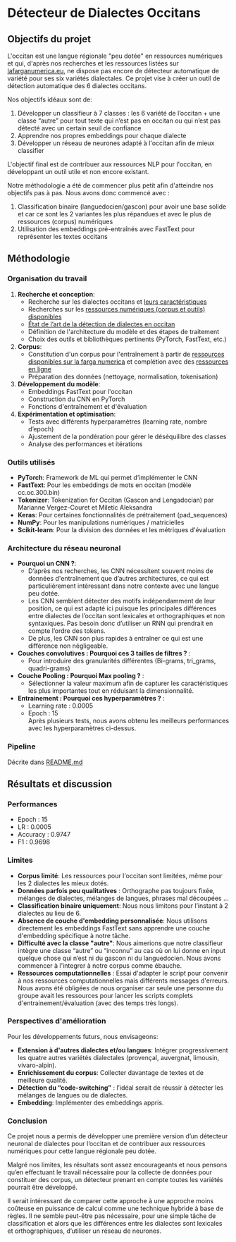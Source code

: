 # Détecteur de Dialectes Occitans

## Objectifs du projet

L'occitan est une langue régionale "peu dotée" en ressources numériques et qui, d'après nos recherches et les ressources listées sur [lafarganumerica.eu](https://lafarganumerica.eu/etat-des-lieux/les-grands-domaines/215-detection-de-langue-et-de-variete), ne dispose pas encore de détecteur automatique de variété pour ses six variétés dialectales. Ce projet vise à créer un outil de détection automatique des 6 dialectes occitans.


Nos objectifs idéaux sont de:
1. Développer un classifieur à 7 classes : les 6 variété de l’occitan + une classe “autre” pour tout texte qui n’est pas en occitan ou qui n’est pas détecté avec un certain seuil de confiance
2. Apprendre nos propres embeddings pour chaque dialecte
3. Développer un réseau de neurones adapté à l'occitan afin de mieux classifier 


L'objectif final est de contribuer aux ressources NLP pour l'occitan, en développant un outil utile et non encore existant.


Notre méthodologie a été de commencer plus petit afin d'atteindre nos objectifs pas à pas.
Nous avons donc commencé avec :
1. Classification binaire (languedocien/gascon) pour avoir une base solide et car ce sont les 2 variantes les plus répandues et avec le plus de ressources (corpus) numériques
2. Utilisation des embeddings pré-entraînés avec FastText pour représenter les textes occitans


## Méthodologie

### Organisation du travail

1. **Recherche et conception**:
   - Recherche sur les dialectes occitans et [leurs caractéristiques](https://webetab.ac-bordeaux.fr/Primaire/64/oloron/themes/file/occitan/Cartes/carte_variantes_c.pdf)
   - Recherches sur les [ressources numériques (corpus et outils) disponibles](https://lafarganumerica.eu/a-disposition/inventaire-des-ressources-numeriques)
   - [État de l’art de la détection de dialectes en occitan](https://www.academia.edu/28154017/Reconnaissance_automatique_des_dialectes_occitans_%C3%A0_l%C3%A9crit)
   - Définition de l'architecture du modèle et des étapes de traitement
   - Choix des outils et bibliothèques pertinents (PyTorch, FastText, etc.)
2. **Corpus**:
   - Constitution d'un corpus pour l'entraînement à partir de [ressources disponibles sur la farga numerica](https://lafarganumerica.eu/a-disposition/inventaire-des-ressources-numeriques ) et complétion avec des [ressources en ligne](https://www.bilinguisme-occitan.org/comptines)
   - Préparation des données (nettoyage, normalisation, tokenisation)
3. **Développement du modèle**:
   - Embeddings FastText pour l'occitan
   - Construction du CNN en PyTorch
   - Fonctions d'entraînement et d'évaluation
4. **Expérimentation et optimisation**:
   - Tests avec différents hyperparamètres (learning rate, nombre d’epoch)
   - Ajustement de la pondération pour gérer le déséquilibre des classes
   - Analyse des performances et itérations

### Outils utilisés
- **PyTorch**: Framework de ML qui permet d’implémenter le CNN
- **FastText**: Pour les embeddings de mots en occitan (modèle cc.oc.300.bin)
- **Tokenizer**: Tokenization for Occitan (Gascon and Lengadocian) par Marianne Vergez-Couret et Miletic Aleksandra
- **Keras**: Pour certaines fonctionnalités de prétraitement (pad_sequences)
- **NumPy**: Pour les manipulations numériques / matricielles
- **Scikit-learn**: Pour la division des données et les métriques d'évaluation

### Architecture du réseau neuronal
- **Pourquoi un CNN ?**:
   - D’après nos recherches, les CNN nécessitent souvent moins de données d'entraînement que d’autres architectures, ce qui est particulièrement intéressant dans notre contexte avec une langue peu dotée.
   - Les CNN semblent détecter des motifs indépendamment de leur position, ce qui est adapté ici puisque les principales différences entre dialectes de l’occitan sont lexicales et orthographiques et non syntaxiques. Pas besoin donc d’utiliser un RNN qui prendrait en compte l’ordre des tokens.
   - De plus, les CNN son plus rapides à entraîner ce qui est une différence non négligeable.
- **Couches convolutives : Pourquoi ces 3 tailles de filtres ?** : 
  - Pour introduire des granularités différentes (Bi-grams, tri_grams, quadri-grams)
- **Couche Pooling : Pourquoi Max pooling ?** : 
   - Sélectionner la valeur maximum afin de capturer les caractéristiques les plus importantes tout en réduisant la dimensionnalité.
- **Entrainement : Pourquoi ces hyperparamètres ?** : 
   - Learning rate : 0.0005
   - Epoch : 15  
   Après plusieurs tests, nous avons obtenu les meilleurs performances avec les hyperparamètres ci-dessus.

### Pipeline

Décrite dans [README.md](README.md)

## Résultats et discussion

### Performances
- Epoch : 15 
- LR : 0.0005 
- Accuracy : 0.9747
- F1 : 0.9698

### Limites

- **Corpus limité**: Les ressources pour l'occitan sont limitées, même pour les 2 dialectes les mieux dotés.
- **Données parfois peu qualitatives** : Orthographe pas toujours fixée, mélanges de dialectes, mélanges de langues, phrases mal découpées …
- **Classification binaire uniquement**: Nous nous limitons pour l’instant à 2 dialectes au lieu de 6.
- **Absence de couche d'embedding personnalisée**: Nous utilisons directement les embeddings FastText sans apprendre une couche d'embedding spécifique à notre tâche.
- **Difficulté avec la classe "autre"**: Nous aimerions que notre classifieur intègre une classe “autre” ou “inconnu” au cas où on lui donne en input quelque chose qui n’est ni du gascon ni du languedocien. Nous avons commencer à l'integrer à notre corpus comme ébauche.
- **Ressources computationnelles** : Essai d'adapter le script pour convenir à nos ressources computationnelles mais différents messages d'erreurs. Nous avons été obligées de nous organiser car seule une personne du groupe avait les ressources pour lancer les scripts complets d'entrainement/évaluation (avec des temps très longs).


### Perspectives d'amélioration
Pour les développements futurs, nous envisageons:
- **Extension à d'autres dialectes et/ou langues**: Intégrer progressivement les quatre autres variétés dialectales (provençal, auvergnat, limousin, vivaro-alpin).
- **Enrichissement du corpus**: Collecter davantage de textes et de meilleure qualité.
- **Détection du “code-switching”** : l’idéal serait de réussir à détecter les mélanges de langues ou de dialectes.
- **Embedding**: Implémenter des embeddings appris.

### Conclusion
Ce projet nous a permis de développer une première version d’un détecteur neuronal de dialectes pour l’occitan et de contribuer aux ressources numériques pour cette langue régionale peu dotée.


Malgré nos limites, les résultats sont assez encourageants et nous pensons qu’en effectuant le travail nécessaire pour la collecte de données pour constituer des corpus, un détecteur prenant en compte toutes les variétés pourrait être développé.

Il serait intéressant de comparer cette approche à une approche moins coûteuse en puissance de calcul comme une technique hybride à base de règles. Il ne semble peut-être pas nécessaire, pour une simple tâche de classification et alors que les différences entre les dialectes sont lexicales et orthographiques, d’utiliser un réseau de neurones. 
